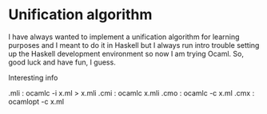 # Unification algorithm

I have always wanted to implement a unification algorithm for learning purposes and I meant to do it in Haskell but I always run intro trouble setting up the Haskell development environment so now I am trying Ocaml.
So, good luck and have fun, I guess.

Interesting info

.mli :   ocamlc -i     x.ml > x.mli
.cmi :   ocamlc        x.mli
.cmo :   ocamlc -c     x.ml
.cmx :   ocamlopt -c   x.ml
